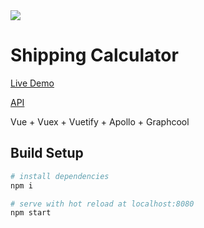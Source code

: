 <img src="https://forthebadge.com/images/badges/certified-cousin-terio.svg"/>

# Shipping Calculator

[Live Demo](https://youtu.be/5GZQU8T8b0E "live")


[API](https://api.graph.cool/simple/v1/cjcupexrw13wv0152imgofd8l "api")


Vue + Vuex + Vuetify + Apollo + Graphcool

## Build Setup

``` bash
# install dependencies
npm i

# serve with hot reload at localhost:8080
npm start
```